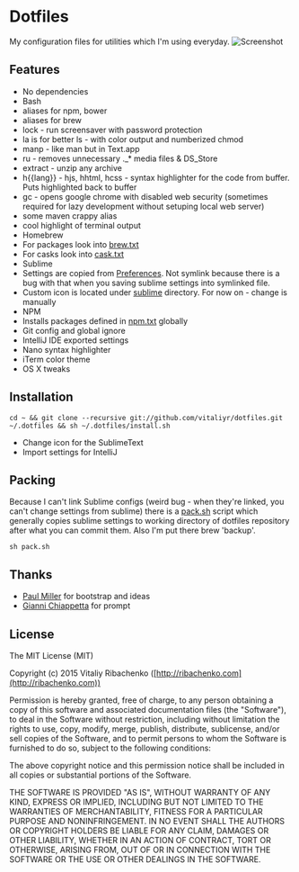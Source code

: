 # Dotfiles
My configuration files for utilities which I'm using everyday.
![Screenshot](img/terminal.png)

## Features
* No dependencies
* Bash
 * aliases for npm, bower
 * aliases for brew
 * lock - run screensaver with password protection
 * la is for better ls - with color output and numberized chmod
 * manp - like man but in Text.app
 * ru - removes unnecessary ._* media files & DS_Store
 * extract - unzip any archive
 * h{{lang}} - hjs, hhtml, hcss - syntax highlighter for the code from buffer. Puts highlighted back to buffer
 * gc - opens google chrome with disabled web security (sometimes required for lazy development without setuping local web server)
 * some maven crappy alias
 * cool highlight of terminal output
* Homebrew
 * For packages look into [brew.txt](brew.txt)
 * For casks look into [cask.txt](cask.txt)
* Sublime
 * Settings are copied from [Preferences](sublime/Preferences.sublime-settings). Not symlink because there is a bug with that when you saving sublime settings into symlinked file.
 * Custom icon is located under [sublime](sublime) directory. For now on - change is manually
* NPM
 * Installs packages defined in [npm.txt](npm.txt) globally
* Git config and global ignore
* IntelliJ IDE exported settings
* Nano syntax highlighter
* iTerm color theme
* OS X tweaks

## Installation
```
cd ~ && git clone --recursive git://github.com/vitaliyr/dotfiles.git ~/.dotfiles && sh ~/.dotfiles/install.sh
```
* Change icon for the SublimeText
* Import settings for IntelliJ

## Packing
Because I can't link Sublime configs (weird bug - when they're linked, you can't change settings from sublime) there is a [pack.sh](pack.sh) script which generally copies sublime 
settings to working directory of dotfiles repository after what you can commit them. Also I'm put there brew 'backup'.
```
sh pack.sh
```

## Thanks
* [Paul Miller](https://github.com/paulmillr) for bootstrap and ideas
* [Gianni Chiappetta](https://github.com/gf3) for prompt

## License
The MIT License (MIT)

Copyright (c) 2015 Vitaliy Ribachenko ([http://ribachenko.com](http://ribachenko.com))

Permission is hereby granted, free of charge, to any person obtaining a copy
of this software and associated documentation files (the "Software"), to deal
in the Software without restriction, including without limitation the rights
to use, copy, modify, merge, publish, distribute, sublicense, and/or sell
copies of the Software, and to permit persons to whom the Software is
furnished to do so, subject to the following conditions:

The above copyright notice and this permission notice shall be included in all
copies or substantial portions of the Software.

THE SOFTWARE IS PROVIDED "AS IS", WITHOUT WARRANTY OF ANY KIND, EXPRESS OR
IMPLIED, INCLUDING BUT NOT LIMITED TO THE WARRANTIES OF MERCHANTABILITY,
FITNESS FOR A PARTICULAR PURPOSE AND NONINFRINGEMENT. IN NO EVENT SHALL THE
AUTHORS OR COPYRIGHT HOLDERS BE LIABLE FOR ANY CLAIM, DAMAGES OR OTHER
LIABILITY, WHETHER IN AN ACTION OF CONTRACT, TORT OR OTHERWISE, ARISING FROM,
OUT OF OR IN CONNECTION WITH THE SOFTWARE OR THE USE OR OTHER DEALINGS IN THE
SOFTWARE.
